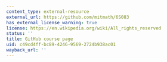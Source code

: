 ```yaml
---
content_type: external-resource
external_url: https://github.com/mitmath/6S083
has_external_license_warning: true
license: https://en.wikipedia.org/wiki/All_rights_reserved
status: ''
title: GitHub course page
uid: c49cd4ff-bc89-4246-9569-2724b938ac01
wayback_url: ''
---
```

